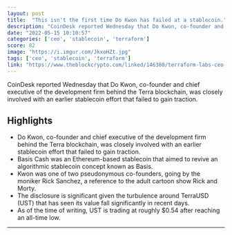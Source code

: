 ```yaml
---
layout: post
title:  "This isn't the first time Do Kwon has failed at a stablecoin."
description: "CoinDesk reported Wednesday that Do Kwon, co-founder and chief executive of the development firm behind the Terra blockchain, was closely involved with an earlier stablecoin effort that failed to gain traction."
date: "2022-05-15 10:10:57"
categories: ['ceo', 'stablecoin', 'terraform']
score: 82
image: "https://i.imgur.com/JkxoHZt.jpg"
tags: ['ceo', 'stablecoin', 'terraform']
link: "https://www.theblockcrypto.com/linked/146380/terraform-labs-ceo-pseudonymously-co-created-failed-stablecoin-project-basis-cash-coindesk-reports"
---
```


CoinDesk reported Wednesday that Do Kwon, co-founder and chief executive of the development firm behind the Terra blockchain, was closely involved with an earlier stablecoin effort that failed to gain traction.

## Highlights

- Do Kwon, co-founder and chief executive of the development firm behind the Terra blockchain, was closely involved with an earlier stablecoin effort that failed to gain traction.
- Basis Cash was an Ethereum-based stablecoin that aimed to revive an algorithmic stablecoin concept known as Basis.
- Kwon was one of two pseudonymous co-founders, going by the moniker Rick Sanchez, a reference to the adult cartoon show Rick and Morty.
- The disclosure is significant given the turbulence around TerraUSD (UST) that has seen its value fall significantly in recent days.
- As of the time of writing, UST is trading at roughly $0.54 after reaching an all-time low.

---

